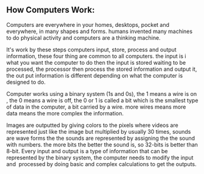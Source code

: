 ## How Computers Work:

Computers are everywhere in your homes, desktops, pocket and everywhere, in many shapes and forms. humans invented many machines to do physical activity and computers are a thinking machine. 

It's work by these steps computers input, store, process and output information, these four thing are common to all computers. the input is i what you want the computer to do then the input is stored waiting to be processed, the processor then process the stored information and output it, the out put information is different depending on what the computer is designed to do.

Computer works using a binary system (1s and 0s), the 1 means a wire is on , the 0 means a wire is off, the 0 or 1 is called a bit which is the smallest type of data in the computer, a bit carried by a wire. more wires means more data means the more complex the information.

Images are outputted by giving colors to the pixels where videos are represented just like the image but multiplied by usually 30 times, sounds are wave forms the the sounds are represented by assigning the the sound with numbers. the more bits the better the sound is, so 32-bits is better than 8-bit. Every input and output is a type of information that can be represented by the binary system, the computer needs to modify the input and  processed by doing basic and complex calculations to get the outputs.

